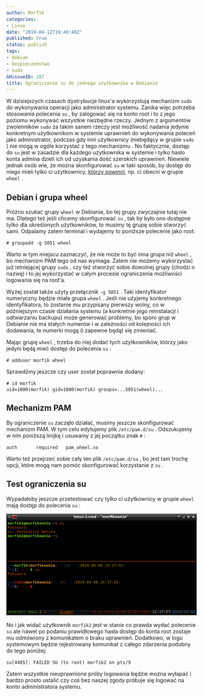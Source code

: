 ```yaml
---
author: Morfik
categories:
- Linux
date: "2019-04-12T19:40:40Z"
published: true
status: publish
tags:
- debian
- bezpieczeństwo
- sudo
GHissueID: 287
title: Ograniczenie su do jednego użytkownika w Debianie
---
```


W dzisiejszych czasach dystrybucje linux'a wykorzystują mechanizm `sudo` do wykonywania operacji
jako administrator systemu. Zanika więc potrzeba stosowania polecenia `su` , by zalogować się na
konto root i to z jego poziomu wykonywać wszystkie niezbędne rzeczy. Jednym z argumentów
zwolenników `sudo` za takim sanem rzeczy jest możliwość nadania jedynie konkretnym użytkownikom w
systemie uprawnień do wykonywania poleceń jako administrator, podczas gdy inni użytkownicy
(niebędący w grupie `sudo` ) nie mogą w ogóle korzystać z tego mechanizmu . No faktycznie, dostęp
do `su` jest w zasadzie dla każdego użytkownika w systemie i tylko hasło konta admina dzieli ich od
uzyskania dość szerokich uprawnień. Niewiele jednak osób wie, że można skonfigurować `su` w taki
sposób, by dostęp do niego mieli tylko ci
użytkownicy, [którzy powinni](https://wiki.debian.org/WHEEL/PAM), np. ci obecni w grupie `wheel` .

<!--more-->
## Debian i grupa wheel

Próżno szukać grupy `wheel` w Debianie, bo tej grupy zwyczajnie tutaj nie ma. Dlatego też jeśli
chcemy skonfigurować `su` , tak by było ono dostępne tylko dla określonych użytkowników, to musimy
tę grupę sobie stworzyć sami. Odpalamy zatem terminal i wydajemy to poniższe polecenie jako root:

    # groupadd -g 5051 wheel

Warto w tym miejscu zaznaczyć, że nie może to być inna grupa niż `wheel` , bo mechanizm PAM tego od
nas wymaga. Zatem nie możemy wykorzystać już istniejącej grupy `sudo` , czy też stworzyć sobie
dowolnej grupy (chodzi o nazwę) i to jej wykorzystać w całym procesie ograniczenia możliwości
logowania się na root'a.

Wyżej został także użyty przełącznik `-g 5051` . Taki identyfikator numeryczny będzie miała grupa
`wheel` . Jeśli nie użyjemy konkretnego identyfikatora, to zostanie mu przypisany pierwszy wolny,
co w późniejszym czasie działania systemu (a konkretnie jego reinstalacji i odtwarzaniu backupu)
może generować problemy, bo sporo grup w Debianie nie ma stałych numerów i w zależności od
kolejności ich dodawania, te numerki mogą (i zapewne będą) się zmieniać.

Mając grupę `wheel` , trzeba do niej dodać tych użytkowników, którzy jako jedyni będą mieć dostęp
do polecenia `su` :

    # adduser morfik wheel

Sprawdźmy jeszcze czy user został poprawnie dodany:

    # id morfik
    uid=1000(morfik) gid=1000(morfik) groups=...5051(wheel)...

## Mechanizm PAM

By ograniczenie `su` zaczęło działać, musimy jeszcze skonfigurować mechanizm PAM. W tym celu
edytujemy plik `/etc/pam.d/su` . Odszukujemy w nim poniższą linijkę i usuwamy z jej początku znak
`#` :

    auth       required   pam_wheel.so

Warto też przejrzeć sobie cały ten plik `/etc/pam.d/su` , bo jest tam trochę opcji, które mogą nam
pomóc skonfigurować korzystanie z `su` .

## Test ograniczenia su

Wypadałoby jeszcze przetestować czy tylko ci użytkownicy w grupie `wheel` mają dostęp do polecenia
`su` :

![](/img/2019/04/001-debian-linux-su-sudo-wheel.png#huge)

No i jak widać użytkownik `morfik2` jest w stanie co prawda wydać polecenie `su` ale nawet po
podaniu prawidłowego hasła dostęp do konta root zostaje mu odmówiony z komunikatem o braku
uprawnień. Dodatkowo, w logu systemowym będzie rejestrowany komunikat z całego zdarzenia podobny do
tego poniżej:

    su[4485]: FAILED SU (to root) morfik2 on pts/9

Zatem wszystkie nieuprawnione próby logowania będzie można wyłapać i bardzo prosto ustalić czy coś
bez naszej zgody próbuje się logować na konto administratora systemu.
